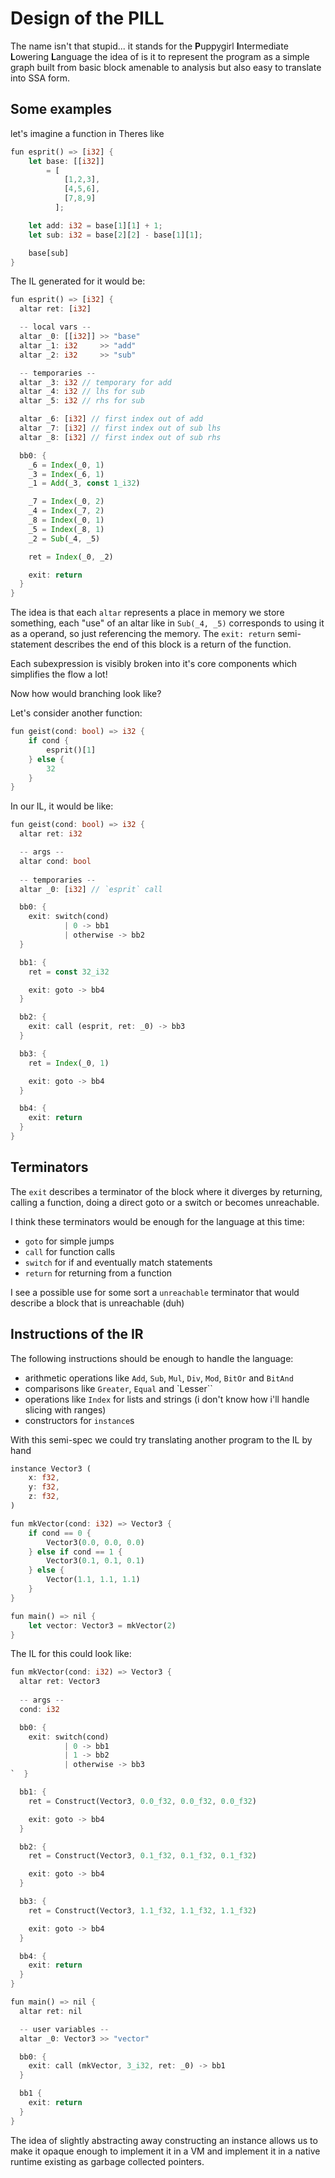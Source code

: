 # Design of the PILL

The name isn't that stupid...
it stands for the **P**uppygirl **I**ntermediate **L**owering **L**anguage
the idea of is it to represent the program as a simple graph built from basic block amenable to analysis but also easy to translate into SSA form.

## Some examples

let's imagine a function in Theres like
```rs
fun esprit() => [i32] {
    let base: [[i32]]
        = [
            [1,2,3],
            [4,5,6],
            [7,8,9]
          ];

    let add: i32 = base[1][1] + 1;
    let sub: i32 = base[2][2] - base[1][1];

    base[sub]
}
```

The IL generated for it would be:
```rs
fun esprit() => [i32] {
  altar ret: [i32]

  -- local vars --
  altar _0: [[i32]] >> "base"
  altar _1: i32     >> "add"
  altar _2: i32     >> "sub"

  -- temporaries --
  altar _3: i32 // temporary for add
  altar _4: i32 // lhs for sub
  altar _5: i32 // rhs for sub

  altar _6: [i32] // first index out of add
  altar _7: [i32] // first index out of sub lhs
  altar _8: [i32] // first index out of sub rhs

  bb0: {
    _6 = Index(_0, 1)
    _3 = Index(_6, 1)
    _1 = Add(_3, const 1_i32)

    _7 = Index(_0, 2)
    _4 = Index(_7, 2)
    _8 = Index(_0, 1)
    _5 = Index(_8, 1)
    _2 = Sub(_4, _5)

    ret = Index(_0, _2)

    exit: return
  }
}
```

The idea is that each `altar` represents a place in memory we store something, each "use" of an altar like in `Sub(_4, _5)` corresponds to using it as a operand, so just referencing the memory.
The `exit: return` semi-statement describes the end of this block is a return of the function.


Each subexpression is visibly broken into it's core components which simplifies the flow a lot!

Now how would branching look like?

Let's consider another function:
```rs
fun geist(cond: bool) => i32 {
    if cond {
        esprit()[1]
    } else {
        32
    }
}
```

In our IL, it would be like:
```rs
fun geist(cond: bool) => i32 {
  altar ret: i32

  -- args --
  altar cond: bool
  
  -- temporaries --
  altar _0: [i32] // `esprit` call

  bb0: {
    exit: switch(cond)
            | 0 -> bb1
            | otherwise -> bb2
  }

  bb1: {
    ret = const 32_i32

    exit: goto -> bb4
  }

  bb2: {
    exit: call (esprit, ret: _0) -> bb3
  }

  bb3: {
    ret = Index(_0, 1)

    exit: goto -> bb4
  }

  bb4: {
    exit: return 
  }
}
```

## Terminators
The `exit` describes a terminator of the block where it diverges by returning, calling a function, doing a direct goto or a switch or becomes unreachable.

I think these terminators would be enough for the language at this time:
- `goto` for simple jumps
- `call` for function calls
- `switch` for if and eventually match statements
- `return` for returning from a function

I see a possible use for some sort a `unreachable` terminator
that would describe a block that is unreachable (duh)

## Instructions of the IR
The following instructions should be enough to handle the language:
- arithmetic operations like `Add`, `Sub`, `Mul`, `Div`, `Mod`, `BitOr` and `BitAnd`
- comparisons like `Greater`, `Equal` and `Lesser``
- operations like `Index` for lists and strings (i don't know how i'll handle slicing with ranges)
- constructors for `instance`s

With this semi-spec we could try translating another program to the IL by hand
```rs
instance Vector3 (
    x: f32,
    y: f32,
    z: f32,
)

fun mkVector(cond: i32) => Vector3 {
    if cond == 0 {
        Vector3(0.0, 0.0, 0.0)
    } else if cond == 1 {
        Vector3(0.1, 0.1, 0.1)
    } else {
        Vector(1.1, 1.1, 1.1)
    }
}

fun main() => nil {
    let vector: Vector3 = mkVector(2)
}
```

The IL for this could look like:
```rs
fun mkVector(cond: i32) => Vector3 {
  altar ret: Vector3
  
  -- args --
  cond: i32

  bb0: {
    exit: switch(cond)
            | 0 -> bb1
            | 1 -> bb2
            | otherwise -> bb3
`  }

  bb1: {
    ret = Construct(Vector3, 0.0_f32, 0.0_f32, 0.0_f32)

    exit: goto -> bb4
  }

  bb2: {
    ret = Construct(Vector3, 0.1_f32, 0.1_f32, 0.1_f32)

    exit: goto -> bb4
  }

  bb3: {
    ret = Construct(Vector3, 1.1_f32, 1.1_f32, 1.1_f32)

    exit: goto -> bb4
  }

  bb4: {
    exit: return
  }
}

fun main() => nil {
  altar ret: nil

  -- user variables --
  altar _0: Vector3 >> "vector"

  bb0: {
    exit: call (mkVector, 3_i32, ret: _0) -> bb1
  }

  bb1 {
    exit: return
  }
}
```

The idea of slightly abstracting away constructing an instance allows us to make it opaque enough to implement it in a VM and implement it in a native runtime existing as garbage collected pointers.
